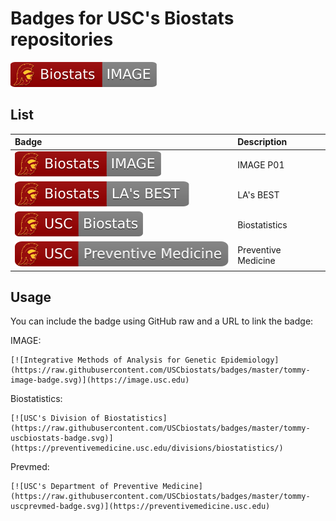 # Badges for USC's Biostats repositories

[![](https://raw.githubusercontent.com/USCbiostats/badges/master/tommy-image-badge.svg)](https://image.usc.edu)

## List

| Badge                                 | Description   |
|:--------------------------------------|:--------------|
| ![](tommy-image-badge.svg)       | IMAGE P01     |
| ![](tommy-lasbest-badge.svg)     | LA's BEST     |
| ![](tommy-uscbiostats-badge.svg) | Biostatistics |
| ![](tommy-uscprevmed-badge.svg)  | Preventive Medicine |

## Usage

You can include the badge using GitHub raw and a URL to link the badge:

IMAGE:

```
[![Integrative Methods of Analysis for Genetic Epidemiology](https://raw.githubusercontent.com/USCbiostats/badges/master/tommy-image-badge.svg)](https://image.usc.edu)
```

Biostatistics:

```
[![USC's Division of Biostatistics](https://raw.githubusercontent.com/USCbiostats/badges/master/tommy-uscbiostats-badge.svg)](https://preventivemedicine.usc.edu/divisions/biostatistics/)
```

Prevmed:

```
[![USC's Department of Preventive Medicine](https://raw.githubusercontent.com/USCbiostats/badges/master/tommy-uscprevmed-badge.svg)](https://preventivemedicine.usc.edu)
```


